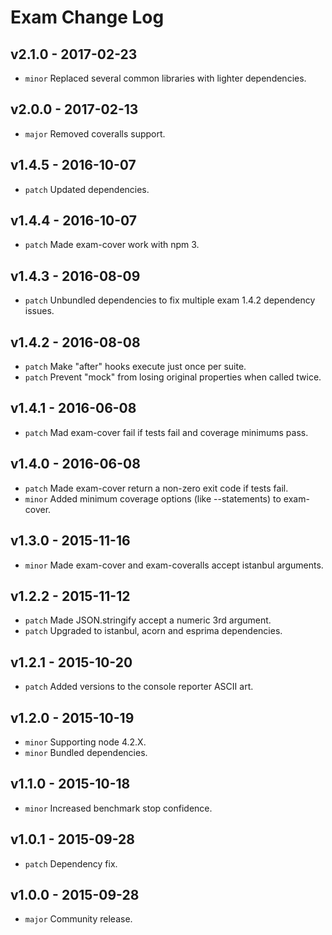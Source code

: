 # Exam Change Log

## v2.1.0 - 2017-02-23
* `minor` Replaced several common libraries with lighter dependencies.

## v2.0.0 - 2017-02-13
* `major` Removed coveralls support.

## v1.4.5 - 2016-10-07
* `patch` Updated dependencies.

## v1.4.4 - 2016-10-07
* `patch` Made exam-cover work with npm 3.

## v1.4.3 - 2016-08-09
* `patch` Unbundled dependencies to fix multiple exam 1.4.2 dependency issues.

## v1.4.2 - 2016-08-08
* `patch` Make "after" hooks execute just once per suite.
* `patch` Prevent "mock" from losing original properties when called twice.

## v1.4.1 - 2016-06-08
* `patch` Mad exam-cover fail if tests fail and coverage minimums pass.

## v1.4.0 - 2016-06-08
* `patch` Made exam-cover return a non-zero exit code if tests fail.
* `minor` Added minimum coverage options (like --statements) to exam-cover.

## v1.3.0 - 2015-11-16
* `minor` Made exam-cover and exam-coveralls accept istanbul arguments.

## v1.2.2 - 2015-11-12
* `patch` Made JSON.stringify accept a numeric 3rd argument.
* `patch` Upgraded to istanbul, acorn and esprima dependencies.

## v1.2.1 - 2015-10-20
* `patch` Added versions to the console reporter ASCII art.

## v1.2.0 - 2015-10-19
* `minor` Supporting node 4.2.X.
* `minor` Bundled dependencies.

## v1.1.0 - 2015-10-18
* `minor` Increased benchmark stop confidence.

## v1.0.1 - 2015-09-28
* `patch` Dependency fix.

## v1.0.0 - 2015-09-28
* `major` Community release.
